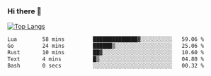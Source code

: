 ### Hi there 👋

<!--
**3Xpl0it3r/3Xpl0it3r** is a ✨ _special_ ✨ repository because its `README.md` (this file) appears on your GitHub profile.

Here are some ideas to get you started:

- 🔭 I’m currently working on ...
- 🌱 I’m currently learning ...
- 👯 I’m looking to collaborate on ...
- 🤔 I’m looking for help with ...
- 💬 Ask me about ...
- 📫 How to reach me: ...
- 😄 Pronouns: ...
- ⚡ Fun fact: ...
-->


[![Top Langs](https://github-readme-stats.vercel.app/api/top-langs/?username=3Xpl0it3r&layout=compact)](https://github.com/3Xpl0it3r/3Xpl0it3r)

<!--START_SECTION:waka-->

```txt
Lua        58 mins         ██████████████▓░░░░░░░░░░   59.06 %
Go         24 mins         ██████▒░░░░░░░░░░░░░░░░░░   25.06 %
Rust       10 mins         ██▓░░░░░░░░░░░░░░░░░░░░░░   10.60 %
Text       4 mins          █▒░░░░░░░░░░░░░░░░░░░░░░░   04.80 %
Bash       0 secs          ░░░░░░░░░░░░░░░░░░░░░░░░░   00.32 %
```

<!--END_SECTION:waka-->
